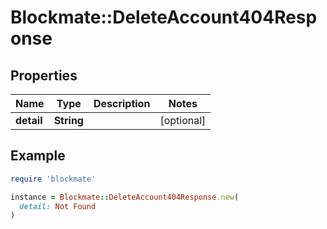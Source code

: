# Blockmate::DeleteAccount404Response

## Properties

| Name | Type | Description | Notes |
| ---- | ---- | ----------- | ----- |
| **detail** | **String** |  | [optional] |

## Example

```ruby
require 'blockmate'

instance = Blockmate::DeleteAccount404Response.new(
  detail: Not Found
)
```

